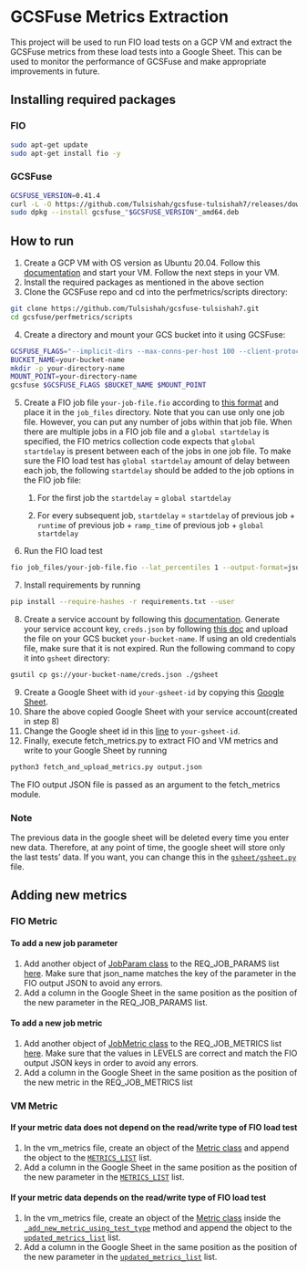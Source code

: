 # GCSFuse Metrics Extraction
This project will be used to run FIO load tests on a GCP VM and extract the GCSFuse metrics from these load tests into a Google Sheet. This can be used to monitor the performance of GCSFuse and make appropriate improvements in future.

## Installing required packages
### FIO
```bash
sudo apt-get update
sudo apt-get install fio -y
```
### GCSFuse
```bash
GCSFUSE_VERSION=0.41.4
curl -L -O https://github.com/Tulsishah/gcsfuse-tulsishah7/releases/download/v$GCSFUSE_VERSION/gcsfuse_"$GCSFUSE_VERSION"_amd64.deb
sudo dpkg --install gcsfuse_"$GCSFUSE_VERSION"_amd64.deb
```

## How to run
1. Create a GCP VM with OS version as Ubuntu 20.04. Follow this [documentation](https://cloud.google.com/compute/docs/create-linux-vm-instance) and start your VM. Follow the next steps in your VM.
2. Install the required packages as mentioned in the above section
3. Clone the GCSFuse repo and cd into the perfmetrics/scripts directory:
```bash
git clone https://github.com/Tulsishah/gcsfuse-tulsishah7.git
cd gcsfuse/perfmetrics/scripts
```
4. Create a directory and mount your GCS bucket into it using GCSFuse:
```bash
GCSFUSE_FLAGS="--implicit-dirs --max-conns-per-host 100 --client-protocol http1"
BUCKET_NAME=your-bucket-name
mkdir -p your-directory-name
MOUNT_POINT=your-directory-name
gcsfuse $GCSFUSE_FLAGS $BUCKET_NAME $MOUNT_POINT
```

5. Create a FIO job file `your-job-file.fio` according to [this format](https://fio.readthedocs.io/en/latest/fio_doc.html#job-file-format) and place it in the `job_files` directory. Note that you can use only one job file. However, you can put any number of jobs within that job file. When there are multiple jobs in a FIO job file and a ```global startdelay``` is specified, the FIO metrics collection code expects that ```global startdelay``` is present between each of the jobs in one job file. To make sure the FIO load test has ```global startdelay``` amount of delay between each job, the following ```startdelay``` should be added to the job options in the FIO job file:

    1. For the first job the ```startdelay``` = ```global startdelay```

    2. For every subsequent job, ```startdelay``` = ```startdelay``` of previous job + ```runtime``` of previous job + ```ramp_time``` of previous job +       ```global startdelay```

6. Run the FIO load test
```bash
fio job_files/your-job-file.fio --lat_percentiles 1 --output-format=json --output='output.json'
```
7. Install requirements by running
```bash
pip install --require-hashes -r requirements.txt --user
```
8. Create a service account by following this [documentation](https://cloud.google.com/iam/docs/creating-managing-service-accounts). Generate your service account key, `creds.json` by following [this doc](https://cloud.google.com/iam/docs/creating-managing-service-account-keys#iam-service-account-keys-create-console) and upload the file on your GCS bucket `your-bucket-name`. If using an old credentials file, make sure that it is not expired. Run the following command to copy it into `gsheet` directory:
```bash
gsutil cp gs://your-bucket-name/creds.json ./gsheet
```
9. Create a Google Sheet with id `your-gsheet-id` by copying this [Google Sheet](https://docs.google.com/spreadsheets/d/1IJIjWuEs7cL6eYqPmlVaEGdclr6MSiaKJdnFXXC5tg8/).
10. Share the above copied Google Sheet with your service account(created in step 8)
11. Change the Google sheet id in this [line](https://github.com/Tulsishah/gcsfuse-tulsishah7/blob/master/perfmetrics/scripts/gsheet/gsheet.py#L5) to `your-gsheet-id`.
12. Finally, execute fetch_metrics.py to extract FIO and VM metrics and write to your Google Sheet by running
```bash
python3 fetch_and_upload_metrics.py output.json
```
The FIO output JSON file is passed as an argument to the fetch_metrics module.

### Note

The previous data in the google sheet will be deleted every time you enter new data. Therefore, at any point of time, the google sheet will store only the last tests’ data. If you want, you can change this in the [```gsheet/gsheet.py```](https://github.com/Tulsishah/gcsfuse-tulsishah7/blob/master/perfmetrics/scripts/gsheet/gsheet.py) file.

## Adding new metrics

### FIO Metric
#### To add a new job parameter
1. Add another object of [JobParam class](https://github.com/Tulsishah/gcsfuse-tulsishah7/blob/be488de374db77748813a5bc7d710cf9eed425d7/perfmetrics/scripts/fio/fio_metrics.py#L23) to the REQ_JOB_PARAMS list [here](https://github.com/Tulsishah/gcsfuse-tulsishah7/blob/a454b452f5fd290f9ef3cc0da85b9d27d6beee4a/perfmetrics/scripts/fio/fio_metrics.py#L76). Make sure that json_name matches the key of the parameter in the FIO output JSON to avoid any errors.
2. Add a column in the Google Sheet in the same position as the position of the new parameter in the REQ_JOB_PARAMS list.
#### To add a new job metric
1. Add another object of [JobMetric class](https://github.com/Tulsishah/gcsfuse-tulsishah7/blob/be488de374db77748813a5bc7d710cf9eed425d7/perfmetrics/scripts/fio/fio_metrics.py#L48) to the REQ_JOB_METRICS list [here](https://github.com/Tulsishah/gcsfuse-tulsishah7/blob/a454b452f5fd290f9ef3cc0da85b9d27d6beee4a/perfmetrics/scripts/fio/fio_metrics.py#L97). Make sure that the values in LEVELS are correct and match the FIO output JSON keys in order to avoid any errors.
2. Add a column in the Google Sheet in the same position as the position of the new metric in the REQ_JOB_METRICS list

### VM Metric
#### If your metric data does not depend on the read/write type of FIO load test
1. In the vm_metrics file, create an object of the [Metric class](https://github.com/Tulsishah/gcsfuse-tulsishah7/blob/fbe86d40bdefefc1595654fa468a81e4dfd815d5/perfmetrics/scripts/vm_metrics/vm_metrics.py#L44) and append the object to the [`METRICS_LIST`](https://github.com/Tulsishah/gcsfuse-tulsishah7/blob/fbe86d40bdefefc1595654fa468a81e4dfd815d5/perfmetrics/scripts/vm_metrics/vm_metrics.py#L63) list.
2. Add a column in the Google Sheet in the same position as the position of the new parameter in the [`METRICS_LIST`](https://github.com/Tulsishah/gcsfuse-tulsishah7/blob/fbe86d40bdefefc1595654fa468a81e4dfd815d5/perfmetrics/scripts/vm_metrics/vm_metrics.py#L63) list.

#### If your metric data depends on the read/write type of FIO load test
1. In the vm_metrics file, create an object of the [Metric class](https://github.com/Tulsishah/gcsfuse-tulsishah7/blob/fbe86d40bdefefc1595654fa468a81e4dfd815d5/perfmetrics/scripts/vm_metrics/vm_metrics.py#L44) inside the [`_add_new_metric_using_test_type`](https://github.com/Tulsishah/gcsfuse-tulsishah7/blob/fbe86d40bdefefc1595654fa468a81e4dfd815d5/perfmetrics/scripts/vm_metrics/vm_metrics.py#L224) method and append the object to the [`updated_metrics_list`](https://github.com/Tulsishah/gcsfuse-tulsishah7/blob/fbe86d40bdefefc1595654fa468a81e4dfd815d5/perfmetrics/scripts/vm_metrics/vm_metrics.py#L245) list.
2. Add a column in the Google Sheet in the same position as the position of the new parameter in the [`updated_metrics_list`](https://github.com/Tulsishah/gcsfuse-tulsishah7/blob/fbe86d40bdefefc1595654fa468a81e4dfd815d5/perfmetrics/scripts/vm_metrics/vm_metrics.py#L245) list.
